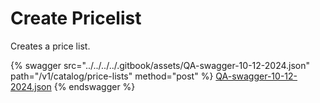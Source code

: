 # Create Pricelist

Creates a price list.

{% swagger src="../../../../.gitbook/assets/QA-swagger-10-12-2024.json" path="/v1/catalog/price-lists" method="post" %}
[QA-swagger-10-12-2024.json](../../../../.gitbook/assets/QA-swagger-10-12-2024.json)
{% endswagger %}

